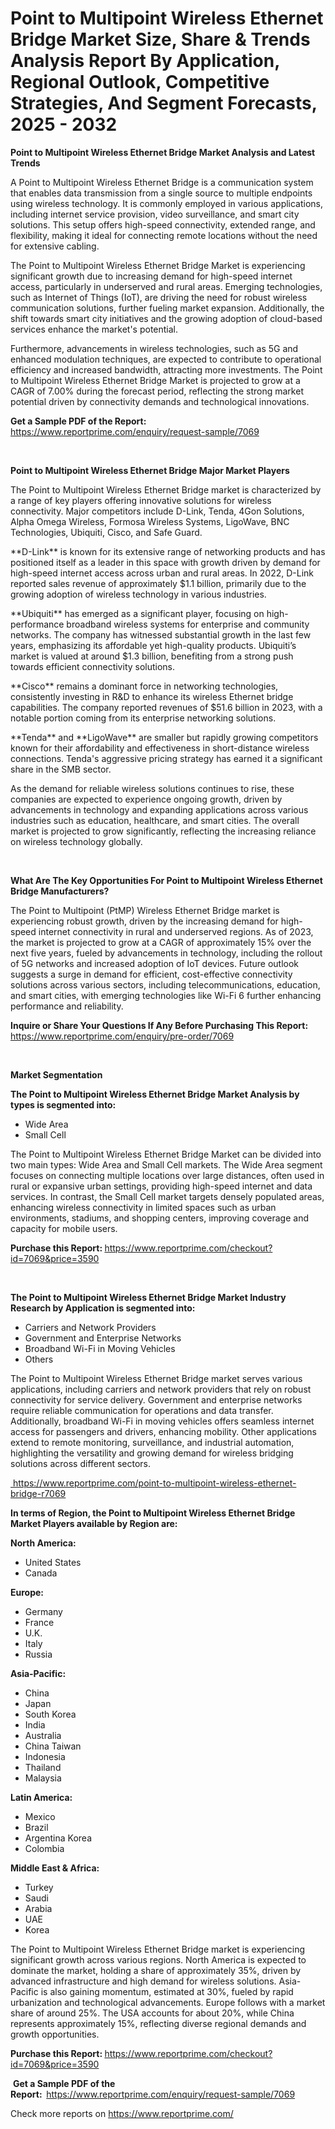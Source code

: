 <p><h1>Point to Multipoint Wireless Ethernet Bridge Market Size, Share & Trends Analysis Report By Application, Regional Outlook, Competitive Strategies, And Segment Forecasts, 2025 - 2032</h1></p><p><strong>Point to Multipoint Wireless Ethernet Bridge Market Analysis and Latest Trends</strong></p>
<p><p>A Point to Multipoint Wireless Ethernet Bridge is a communication system that enables data transmission from a single source to multiple endpoints using wireless technology. It is commonly employed in various applications, including internet service provision, video surveillance, and smart city solutions. This setup offers high-speed connectivity, extended range, and flexibility, making it ideal for connecting remote locations without the need for extensive cabling.</p><p>The Point to Multipoint Wireless Ethernet Bridge Market is experiencing significant growth due to increasing demand for high-speed internet access, particularly in underserved and rural areas. Emerging technologies, such as Internet of Things (IoT), are driving the need for robust wireless communication solutions, further fueling market expansion. Additionally, the shift towards smart city initiatives and the growing adoption of cloud-based services enhance the market's potential.</p><p>Furthermore, advancements in wireless technologies, such as 5G and enhanced modulation techniques, are expected to contribute to operational efficiency and increased bandwidth, attracting more investments. The Point to Multipoint Wireless Ethernet Bridge Market is projected to grow at a CAGR of 7.00% during the forecast period, reflecting the strong market potential driven by connectivity demands and technological innovations.</p></p>
<p><strong>Get a Sample PDF of the Report:&nbsp;</strong> <a href="https://www.reportprime.com/enquiry/request-sample/7069?utm_campaign=2287&utm_medium=2&utm_source=Github&utm_content=ia&utm_term=19032025&utm_id=point-to-multipoint-wireless-ethernet-bridge">https://www.reportprime.com/enquiry/request-sample/7069</a></p>
<p>&nbsp;</p>
<p><strong>Point to Multipoint Wireless Ethernet Bridge Major Market Players</strong></p>
<p><p>The Point to Multipoint Wireless Ethernet Bridge market is characterized by a range of key players offering innovative solutions for wireless connectivity. Major competitors include D-Link, Tenda, 4Gon Solutions, Alpha Omega Wireless, Formosa Wireless Systems, LigoWave, BNC Technologies, Ubiquiti, Cisco, and Safe Guard.</p><p>**D-Link** is known for its extensive range of networking products and has positioned itself as a leader in this space with growth driven by demand for high-speed internet access across urban and rural areas. In 2022, D-Link reported sales revenue of approximately $1.1 billion, primarily due to the growing adoption of wireless technology in various industries.</p><p>**Ubiquiti** has emerged as a significant player, focusing on high-performance broadband wireless systems for enterprise and community networks. The company has witnessed substantial growth in the last few years, emphasizing its affordable yet high-quality products. Ubiquiti’s market is valued at around $1.3 billion, benefiting from a strong push towards efficient connectivity solutions.</p><p>**Cisco** remains a dominant force in networking technologies, consistently investing in R&D to enhance its wireless Ethernet bridge capabilities. The company reported revenues of $51.6 billion in 2023, with a notable portion coming from its enterprise networking solutions.</p><p>**Tenda** and **LigoWave** are smaller but rapidly growing competitors known for their affordability and effectiveness in short-distance wireless connections. Tenda's aggressive pricing strategy has earned it a significant share in the SMB sector.</p><p>As the demand for reliable wireless solutions continues to rise, these companies are expected to experience ongoing growth, driven by advancements in technology and expanding applications across various industries such as education, healthcare, and smart cities. The overall market is projected to grow significantly, reflecting the increasing reliance on wireless technology globally.</p></p>
<p>&nbsp;</p>
<p><strong>What Are The Key Opportunities For Point to Multipoint Wireless Ethernet Bridge Manufacturers?</strong></p>
<p><p>The Point to Multipoint (PtMP) Wireless Ethernet Bridge market is experiencing robust growth, driven by the increasing demand for high-speed internet connectivity in rural and underserved regions. As of 2023, the market is projected to grow at a CAGR of approximately 15% over the next five years, fueled by advancements in technology, including the rollout of 5G networks and increased adoption of IoT devices. Future outlook suggests a surge in demand for efficient, cost-effective connectivity solutions across various sectors, including telecommunications, education, and smart cities, with emerging technologies like Wi-Fi 6 further enhancing performance and reliability.</p></p>
<p><strong>Inquire or Share Your Questions If Any Before Purchasing This Report:</strong> <a href="https://www.reportprime.com/enquiry/pre-order/7069?utm_campaign=2287&utm_medium=2&utm_source=Github&utm_content=ia&utm_term=19032025&utm_id=point-to-multipoint-wireless-ethernet-bridge">https://www.reportprime.com/enquiry/pre-order/7069</a></p>
<p>&nbsp;</p>
<p><strong>Market Segmentation</strong></p>
<p><strong>The Point to Multipoint Wireless Ethernet Bridge Market Analysis by types is segmented into:</strong></p>
<p><ul><li>Wide Area</li><li>Small Cell</li></ul></p>
<p><p>The Point to Multipoint Wireless Ethernet Bridge Market can be divided into two main types: Wide Area and Small Cell markets. The Wide Area segment focuses on connecting multiple locations over large distances, often used in rural or expansive urban settings, providing high-speed internet and data services. In contrast, the Small Cell market targets densely populated areas, enhancing wireless connectivity in limited spaces such as urban environments, stadiums, and shopping centers, improving coverage and capacity for mobile users.</p></p>
<p><strong>Purchase this Report:&nbsp;</strong><a href="https://www.reportprime.com/checkout?id=7069&price=3590&utm_campaign=2287&utm_medium=2&utm_source=Github&utm_content=ia&utm_term=19032025&utm_id=point-to-multipoint-wireless-ethernet-bridge">https://www.reportprime.com/checkout?id=7069&price=3590</a></p>
<p>&nbsp;</p>
<p><strong>The Point to Multipoint Wireless Ethernet Bridge Market Industry Research by Application is segmented into:</strong></p>
<p><ul><li>Carriers and Network Providers</li><li>Government and Enterprise Networks</li><li>Broadband Wi-Fi in Moving Vehicles</li><li>Others</li></ul></p>
<p><p>The Point to Multipoint Wireless Ethernet Bridge market serves various applications, including carriers and network providers that rely on robust connectivity for service delivery. Government and enterprise networks require reliable communication for operations and data transfer. Additionally, broadband Wi-Fi in moving vehicles offers seamless internet access for passengers and drivers, enhancing mobility. Other applications extend to remote monitoring, surveillance, and industrial automation, highlighting the versatility and growing demand for wireless bridging solutions across different sectors.</p></p>
<p><a href="https://www.reportprime.com/point-to-multipoint-wireless-ethernet-bridge-r7069?utm_campaign=2287&utm_medium=2&utm_source=Github&utm_content=ia&utm_term=19032025&utm_id=point-to-multipoint-wireless-ethernet-bridge">&nbsp;https://www.reportprime.com/point-to-multipoint-wireless-ethernet-bridge-r7069</a></p>
<p><strong>In terms of Region, the Point to Multipoint Wireless Ethernet Bridge Market Players available by Region are:</strong></p>
<p>
    <p> <strong> North America: </strong>
        <ul>
            <li>United States</li>
            <li>Canada</li>
        </ul>
        </p> 
    <p> <strong> Europe: </strong>
        <ul>
            <li>Germany</li>
            <li>France</li>
            <li>U.K.</li>
            <li>Italy</li>
            <li>Russia</li>
        </ul>
        </p> 
    <p> <strong> Asia-Pacific: </strong>
        <ul>
            <li>China</li>
            <li>Japan</li>
            <li>South Korea</li>
            <li>India</li>
            <li>Australia</li>
            <li>China Taiwan</li>
            <li>Indonesia</li>
            <li>Thailand</li>
            <li>Malaysia</li>
        </ul>
        </p> 
    <p> <strong> Latin America: </strong>
        <ul>
            <li>Mexico</li>
            <li>Brazil</li>
            <li>Argentina Korea</li>
            <li>Colombia</li>
        </ul>
        </p> 
    <p> <strong> Middle East & Africa: </strong>
        <ul>
            <li>Turkey</li>
            <li>Saudi</li>
            <li>Arabia</li>
            <li>UAE</li>
            <li>Korea</li>
        </ul>
    </p>
    </p>
<p><p>The Point to Multipoint Wireless Ethernet Bridge market is experiencing significant growth across various regions. North America is expected to dominate the market, holding a share of approximately 35%, driven by advanced infrastructure and high demand for wireless solutions. Asia-Pacific is also gaining momentum, estimated at 30%, fueled by rapid urbanization and technological advancements. Europe follows with a market share of around 25%. The USA accounts for about 20%, while China represents approximately 15%, reflecting diverse regional demands and growth opportunities.</p></p>
<p><strong>Purchase this Report: </strong><a href="https://www.reportprime.com/checkout?id=7069&price=3590&utm_campaign=2287&utm_medium=2&utm_source=Github&utm_content=ia&utm_term=19032025&utm_id=point-to-multipoint-wireless-ethernet-bridge">https://www.reportprime.com/checkout?id=7069&price=3590</a></p>
<p>&nbsp;<strong>Get a Sample PDF of the Report:&nbsp;&nbsp;</strong><a href="https://www.reportprime.com/enquiry/request-sample/7069?utm_campaign=2287&utm_medium=2&utm_source=Github&utm_content=ia&utm_term=19032025&utm_id=point-to-multipoint-wireless-ethernet-bridge">https://www.reportprime.com/enquiry/request-sample/7069</a></p>
<p><strong></strong></p>
<p>Check more reports on <a href="https://www.reportprime.com/?utm_campaign=2287&utm_medium=2&utm_source=Github&utm_content=ia&utm_term=19032025&utm_id=point-to-multipoint-wireless-ethernet-bridge">https://www.reportprime.com/</a></p>
